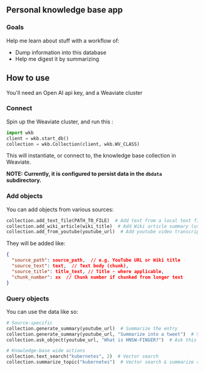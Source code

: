## Personal knowledge base app

### Goals

Help me learn about stuff with a workflow of:
- Dump information into this database
- Help me digest it by summarizing

## How to use

You'll need an Open AI api key, and a Weaviate cluster

### Connect

Spin up the Weaviate cluster, and run this :

```python
import wkb
client = wkb.start_db()
collection = wkb.Collection(client, wkb.WV_CLASS)
```

This will instantiate, or connect to, the knowledge base collection in Weaviate.

**NOTE: Currently, it is configured to persist data in the `dbdata` subdirectory.**

### Add objects

You can add objects from various sources:

```python
collection.add_text_file(PATH_TO_FILE)  # Add text from a local text file
collection.add_wiki_article(wiki_title)  # Add Wiki article summary (use Wikipedia article title)
collection.add_from_youtube(youtube_url)  # Add youtube video transcript (use YouTube URL)
```

They will be added like: 

```json
{
  "source_path": source_path,  // e.g. YouTube URL or Wiki title
  "source_text": text,  // Text body (chunk),
  "source_title": title_text, // Title - where applicable,
  "chunk_number": xx  // Chunk number if chunked from longer text
}
```

### Query objects

You can use the data like so:

```python
# Source-specific
collection.generate_summary(youtube_url)  # Summarize the entry
collection.generate_summary(youtube_url, "Summarize into a tweet")  # Summarize the entry, using this specific instruction
collection.ask_object(youtube_url, "What is HNSW-FINGER?")  # Ask this particular source 

# Knowledge-base wide actions
collection.text_search("kubernetes", 2)  # Vector search
collection.summarize_topic("kubernetes")  # Vector search & summarize results
```
